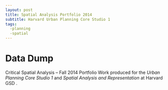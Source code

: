 ```yaml
---
layout: post
title: Spatial Analysis Portfolio 2014
subtitle: Harvard Urban Planning Core Studio 1
tags:
  -planning
  -spatial
---
```


# Data Dump
Critical Spatial Analysis – Fall 2014 Portfolio
Work produced for the *Urban Planning Core Studio 1* and *Spatial Analysis and Representation* at Harvard GSD . 

<div data-configid="1910965/12307073" style="width:650px; height:410px;" class="issuuembed"></div><script type="text/javascript" src="//e.issuu.com/embed.js" async="true"></script>